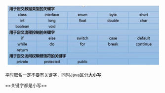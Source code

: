 ![image-20230908172259210](%E5%85%B3%E9%94%AE%E5%AD%97.assets/image-20230908172259210.png)





平时取名一定不要有关键字，同时Java区分**大小写**

==关键字都是小写==


